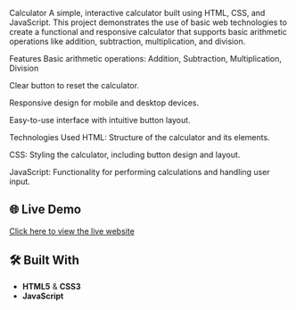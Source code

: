 Calculator
A simple, interactive calculator built using HTML, CSS, and JavaScript. This project demonstrates the use of basic web technologies to create a functional and responsive calculator that supports basic arithmetic operations like addition, subtraction, multiplication, and division.

Features
Basic arithmetic operations: Addition, Subtraction, Multiplication, Division

Clear button to reset the calculator.

Responsive design for mobile and desktop devices.

Easy-to-use interface with intuitive button layout.

Technologies Used
HTML: Structure of the calculator and its elements.

CSS: Styling the calculator, including button design and layout.

JavaScript: Functionality for performing calculations and handling user input.

## 🌐 Live Demo

[Click here to view the live website](https://sumitsingh6923.github.io/Travels-Infinity/)
## 🛠️ Built With

- **HTML5** & **CSS3**
- **JavaScript** 


